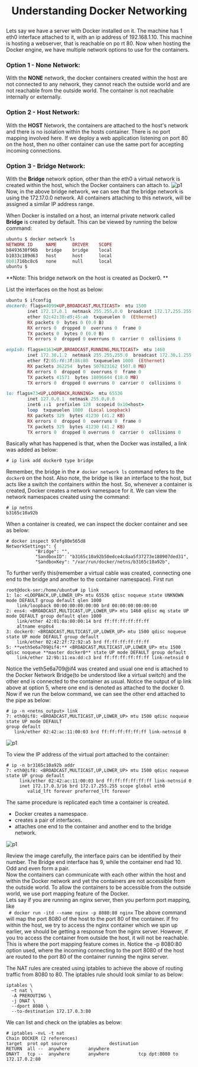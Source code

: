 # <p style="text-align: center;">Understanding Docker Networking</p>

Lets say we have a server with Docker installed on it. The machine has 1 eth0 interface attached to it, with an ip address of 192.168.1.10.
This machine is hosting a webserver, that is reachable on po rt 80. 
Now when hosting the Docker engine, we have multiple network options to use for the containers.

### Option 1 - None Network:
With the **NONE** network, the docker containers created within the host are not connected to any network, they cannot reach the outside world and are not reachable from the outside world. The container is not reachable internally or externally.

### Option 2 - Host Network:
With the **HOST** Network, the containers are attached to the host's network and there is no isolation within the hosts container. There is no port mapping involved here.
If we deploy a web application listening on port 80 on the host, then no other container can use the same port for accepting incoming connections.<br>

### Option 3 - Bridge Network:
With the **Bridge** network option, other than the eth0 a virtual network is created within the host, which the Docker containers can attach to.
![p1](https://github.com/pyvivid/K8S-References/assets/94853400/d29bddcf-a418-45ba-88ff-10dfe24e68c0)<br>
Now, in the above bridge network, we can see that the bridge network is using the 172.17.0.0 network. All containers attaching to this network, will be assigned a similar IP address range.

When Docker is installed on a host, an internal private network called **Bridge** is created by default.
This can be viewed by running the below command:
```ruby
ubuntu $ docker network ls
NETWORK ID     NAME      DRIVER    SCOPE
b8493630f96b   bridge    bridge    local
b1033c189d63   host      host      local
0b01716bc8c6   none      null      local
ubuntu $ 
```
**Note: This bridge network on the host is created as Docker0. **

List the interfaces on the host as below:
```ruby
ubuntu $ ifconfig
docker0: flags=4099<UP,BROADCAST,MULTICAST>  mtu 1500
        inet 172.17.0.1  netmask 255.255.0.0  broadcast 172.17.255.255
        ether 02:42:38:d5:45:ab  txqueuelen 0  (Ethernet)
        RX packets 0  bytes 0 (0.0 B)
        RX errors 0  dropped 0  overruns 0  frame 0
        TX packets 0  bytes 0 (0.0 B)
        TX errors 0  dropped 0 overruns 0  carrier 0  collisions 0

enp1s0: flags=4163<UP,BROADCAST,RUNNING,MULTICAST>  mtu 1460
        inet 172.30.1.2  netmask 255.255.255.0  broadcast 172.30.1.255
        ether f2:05:f6:3f:86:80  txqueuelen 1000  (Ethernet)
        RX packets 362254  bytes 507823162 (507.8 MB)
        RX errors 0  dropped 0  overruns 0  frame 0
        TX packets 41571  bytes 18096644 (18.0 MB)
        TX errors 0  dropped 0 overruns 0  carrier 0  collisions 0

lo: flags=73<UP,LOOPBACK,RUNNING>  mtu 65536
        inet 127.0.0.1  netmask 255.0.0.0
        inet6 ::1  prefixlen 128  scopeid 0x10<host>
        loop  txqueuelen 1000  (Local Loopback)
        RX packets 329  bytes 41230 (41.2 KB)
        RX errors 0  dropped 0  overruns 0  frame 0
        TX packets 329  bytes 41230 (41.2 KB)
        TX errors 0  dropped 0 overruns 0  carrier 0  collisions 0
```
Basically what has happened is that, when the Docker was installed, a link was added as below:
```
# ip link add docker0 type bridge
```
Remember, the bridge in the ```# docker network ls``` command refers to the ```docker0``` on the host.
Also note, the bridge is like an interface to the host, but acts like a switch the containers within the host.
So, whenever a container is created, Docker creates a network namespace for it. We can view the network namespaces created using the command:
```
# ip netns
b3165c10a92b
``` 
When a container is created, we can inspect the docker container and see as below:
```
# docker inspect 97efg80e565d8
NetworkSettings": {
           "Bridge": "",
           "SandboxID": "b3165c10a92b50edce4c8aa5f37273e180907ded31",
           "SandboxKey": "/var/run/docker/netns/b3165c10a92b",
```
To further verify this(remember a virtual cable was created, connecting one end to the bridge and another to the container namespace).
First run 
```
root@dock-ser:/home/ubuntu# ip link
1: lo: <LOOPBACK,UP,LOWER_UP> mtu 65536 qdisc noqueue state UNKNOWN mode DEFAULT group default qlen 1000
    link/loopback 00:00:00:00:00:00 brd 00:00:00:00:00:00
2: ens4: <BROADCAST,MULTICAST,UP,LOWER_UP> mtu 1460 qdisc mq state UP mode DEFAULT group default qlen 1000
    link/ether 42:01:0a:80:00:14 brd ff:ff:ff:ff:ff:ff
    altname enp0s4
3: docker0: <BROADCAST,MULTICAST,UP,LOWER_UP> mtu 1500 qdisc noqueue state UP mode DEFAULT group default 
    link/ether 02:42:2f:72:92:a5 brd ff:ff:ff:ff:ff:ff
5: **veth5e6a709@if4:** <BROADCAST,MULTICAST,UP,LOWER_UP> mtu 1500 qdisc noqueue **master docker0** state UP mode DEFAULT group default 
    link/ether 12:9b:11:ea:dd:c3 brd ff:ff:ff:ff:ff:ff link-netnsid 0
```
Notice the veth5e6a709@if4 was created and usual one end is attached to the Docker Network Bridge(to be understood like a virtual switch) and the other end is connected to the container as usual.
Notice the output of ip link above at option 5, where one end is denoted as attached to the docker 0.
Now if we run the below command, we can see the other end attached to the pipe as below:
```
# ip -n <netns_output> link
7: eth0@if8: <BROADCAST,MULTICAST,UP,LOWER_UP> mtu 1500 qdisc noqueue state UP mode DEFAULT
group default
   link/ether 02:42:ac:11:00:03 brd ff:ff:ff:ff:ff:ff link-netnsid 0
```
![p1](https://github.com/pyvivid/K8S-References/assets/94853400/6ce7c5d1-18e0-478f-a3c2-ddc12e2f225d)

To view the IP address of the virtual port attached to the container:
```
# ip -n br3165c10a92b addr
7: eth0@if8: <BROADCAST,MULTICAST,UP,LOWER_UP> mtu 1500 qdisc noqueue
state UP group default
     link/ether 02:42:ac:11:00:03 brd ff:ff:ff:ff:ff:ff link-netnsid 0
     inet 172.17.0.3/16 brd 172.17.255.255 scope global eth0
        valid_lft forever preferred_lft forever
```
The same procedure is replicated each time a container is created. 
+ Docker creates a namespace.
+ creates a pair of interfaces.
+ attaches one end to the container and another end to the bridge network.
  
![p1](https://github.com/pyvivid/K8S-References/assets/94853400/bd0cdd84-36e6-4369-aa61-eabdbc6b86fb)

Review the image carefully, the interface pairs can be identified by their number. The Bridge end interface has 9, while the container end had 10.
Odd and even form a pair.</br>
Now the containers can communicate with each other within the host and within the Docker network and yet the containers are not accessible from the outside world. To allow the containers to be accessible from the outside world, we use port mapping feature of the Docker.</br>
Lets say if you are running an nginx server, then you perform port mapping, like</br>
``` # docker run -itd --name nginx -p 8080:80 nginx```
Tbe above command will map the port 8080 of the host to the port 80 of the container. If fro within the host, we try to access the nginx container which we spin up earlier, we should be getting a response from the nginx server. However, if you tro access the container from outside the host, it will not be reachable.</br>
This is where the port mapping feature comes in. Notice the -p 8080:80 option used, where the incoming connecting to the port 8080 of the host are routed to the port 80 of the container running the nginx server.</br>

The NAT rules are created using iptables to achieve the above of routing traffic from 8080 to 80. The iptables rule should look similar to as below:
```
iptables \
  –t nat \
  -A PREROUTING \
  -j DNAT \
  --dport 8080 \
  --to-destination 172.17.0.3:80
```
We can list and check on the iptables as below:
```
# iptables -nvL -t nat
Chain DOCKER (2 references)
target	prot opt source                destination
RETURN  all	--	anywhere       anywhere
DNAYT   tcp	--	anywhere       anywhere           tcp dpt:8080 to 172.17.0.2:80
```
             











     









